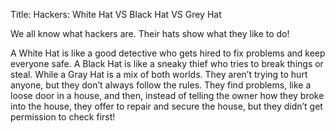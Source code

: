 Title: Hackers: White Hat VS Black Hat VS Grey Hat

We all know what hackers are. Their hats show what they like to do!

A White Hat is like a good detective who gets hired to fix problems and keep everyone safe. 
A Black Hat is like a sneaky thief who tries to break things or steal. 
While a Gray Hat is a mix of both worlds. They aren’t trying to hurt anyone, but they don’t always follow the rules. They find problems, like a loose door in a house, and then, instead of telling the owner how they broke into the house, they offer to repair and secure the house, but they didn’t get permission to check first!


